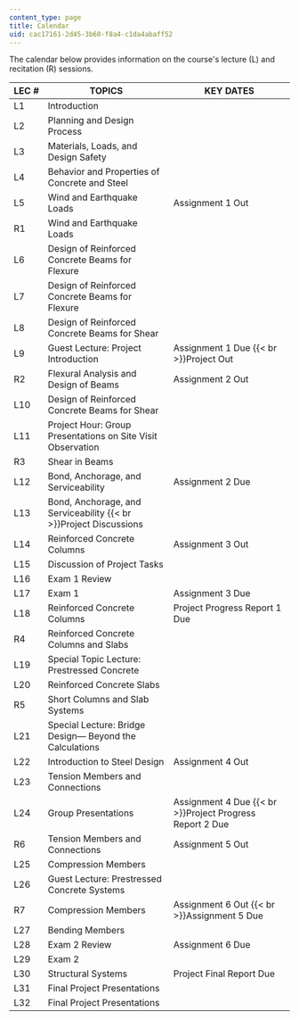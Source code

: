 ```yaml
---
content_type: page
title: Calendar
uid: cac17161-2d45-3b60-f8a4-c1da4abaff52
---
```


The calendar below provides information on the course's lecture (L) and recitation (R) sessions.

| LEC # | TOPICS | KEY DATES |
| --- | --- | --- |
| L1 | Introduction |  |
| L2 | Planning and Design Process |  |
| L3 | Materials, Loads, and Design Safety |  |
| L4 | Behavior and Properties of Concrete and Steel |  |
| L5 | Wind and Earthquake Loads | Assignment 1 Out |
| R1 | Wind and Earthquake Loads |  |
| L6 | Design of Reinforced Concrete Beams for Flexure |  |
| L7 | Design of Reinforced Concrete Beams for Flexure |  |
| L8 | Design of Reinforced Concrete Beams for Shear |  |
| L9 | Guest Lecture: Project Introduction | Assignment 1 Due  {{< br >}}Project Out |
| R2 | Flexural Analysis and Design of Beams | Assignment 2 Out |
| L10 | Design of Reinforced Concrete Beams for Shear |  |
| L11 | Project Hour: Group Presentations on Site Visit Observation |  |
| R3 | Shear in Beams |  |
| L12 | Bond, Anchorage, and Serviceability | Assignment 2 Due |
| L13 | Bond, Anchorage, and Serviceability  {{< br >}}Project Discussions |  |
| L14 | Reinforced Concrete Columns | Assignment 3 Out |
| L15 | Discussion of Project Tasks |  |
| L16 | Exam 1 Review |  |
| L17 | Exam 1 | Assignment 3 Due |
| L18 | Reinforced Concrete Columns | Project Progress Report 1 Due |
| R4 | Reinforced Concrete Columns and Slabs |  |
| L19 | Special Topic Lecture: Prestressed Concrete |  |
| L20 | Reinforced Concrete Slabs |  |
| R5 | Short Columns and Slab Systems |  |
| L21 | Special Lecture: Bridge Design— Beyond the Calculations |  |
| L22 | Introduction to Steel Design | Assignment 4 Out |
| L23 | Tension Members and Connections |  |
| L24 | Group Presentations | Assignment 4 Due  {{< br >}}Project Progress Report 2 Due |
| R6 | Tension Members and Connections | Assignment 5 Out |
| L25 | Compression Members |  |
| L26 | Guest Lecture: Prestressed Concrete Systems |  |
| R7 | Compression Members | Assignment 6 Out  {{< br >}}Assignment 5 Due |
| L27 | Bending Members |  |
| L28 | Exam 2 Review | Assignment 6 Due |
| L29 | Exam 2 |  |
| L30 | Structural Systems | Project Final Report Due |
| L31 | Final Project Presentations |  |
| L32 | Final Project Presentations |